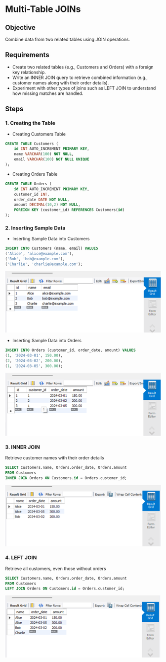 # Multi-Table JOINs

## Objective
 Combine data from two related tables using JOIN operations.

## Requirements
- Create two related tables (e.g., Customers and Orders) with a foreign key relationship.
- Write an INNER JOIN query to retrieve combined information (e.g., customer names along with their order details).
- Experiment with other types of joins such as LEFT JOIN to understand how missing matches are handled.

## Steps

### 1. Creating the Table
- Creating Customers Table

```sql
CREATE TABLE Customers (
    id INT AUTO_INCREMENT PRIMARY KEY,
    name VARCHAR(100) NOT NULL,
    email VARCHAR(100) NOT NULL UNIQUE
);
```

- Creating Orders Table

```sql
CREATE TABLE Orders (
    id INT AUTO_INCREMENT PRIMARY KEY,
    customer_id INT,
    order_date DATE NOT NULL,
    amount DECIMAL(10,2) NOT NULL,
    FOREIGN KEY (customer_id) REFERENCES Customers(id)
);
```

### 2. Inserting Sample Data

- Inserting Sample Data into Customers

```sql
INSERT INTO Customers (name, email) VALUES
('Alice', 'alice@example.com'),
('Bob', 'bob@example.com'),
('Charlie', 'charlie@example.com');
```
![View](./output/1.png)

- Inserting Sample Data into Orders
```sql
INSERT INTO Orders (customer_id, order_date, amount) VALUES
(1, '2024-03-01', 150.00),
(2, '2024-03-02', 200.00),
(1, '2024-03-05', 300.00);
```
![View](./output/2.png)

### 3. INNER JOIN
Retrieve customer names with their order details

```sql
SELECT Customers.name, Orders.order_date, Orders.amount
FROM Customers
INNER JOIN Orders ON Customers.id = Orders.customer_id;
```
![View](./output/3.png)


### 4. LEFT JOIN
Retrieve all customers, even those without orders

```sql
SELECT Customers.name, Orders.order_date, Orders.amount
FROM Customers
LEFT JOIN Orders ON Customers.id = Orders.customer_id;
```
![View](./output/4.png)

